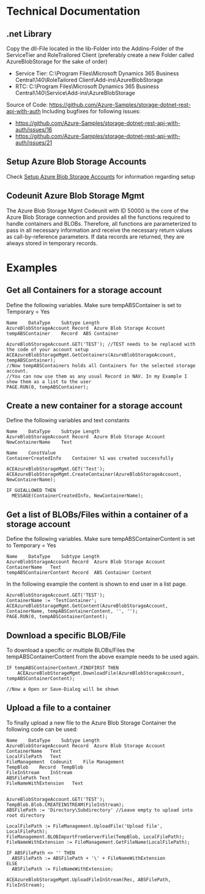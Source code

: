 # Technical Documentation

## .net Library
Copy the dll-File located in the lib-Folder into the Addins-Folder of the ServiceTier and RoleTrailored Client (preferably create a new Folder called AzureBlobStorage for the sake of order)
* Service Tier: C:\Program Files\Microsoft Dynamics 365 Business Central\140\RoleTailored Client\Add-ins\AzureBlobStorage
* RTC: C:\Program Files\Microsoft Dynamics 365 Business Central\140\Service\Add-ins\AzureBlobStorage

Source of Code: https://github.com/Azure-Samples/storage-dotnet-rest-api-with-auth
Including bugfixes for following issues:
* https://github.com/Azure-Samples/storage-dotnet-rest-api-with-auth/issues/16
* https://github.com/Azure-Samples/storage-dotnet-rest-api-with-auth/issues/21


## Setup Azure Blob Storage Accounts
Check [Setup Azure Blob Storage Accounts](<Frontend Documentation.md>) for information regarding setup

## Codeunit Azure Blob Storage Mgmt

The Azure Blob Storage Mgmt Codeunit with ID 50000 is the core of the Azure Blob Storage connection and provides all the functions required to handle containers and BLOBs.
Therefore, all functions are parameterized to pass in all necessary information and receive the necessary return values as call-by-reference parameters. If data records are returned, they are always stored in temporary records.

# Examples

## Get all Containers for a storage account
Define the following variables. Make sure tempABSContainer is set to Temporary = Yes
```
Name	DataType	Subtype	Length
AzureBlobStorageAccount	Record	Azure Blob Storage Account	
tempABSContainer	Record	ABS Container	
```

```
AzureBlobStorageAccount.GET('TEST'); //TEST needs to be replaced with the code of your account setup
ACEAzureBlobStorageMgmt.GetContainers(AzureBlobStorageAccount, tempABSContainer);
//Now tempABSContainers holds all Containers for the selected storage account. 
//You can now use them as any usual Record in NAV. In my Example I show them as a list to the user
PAGE.RUN(0, tempABSContainer);
```

## Create a new container for a storage account

Define the following variables and text constants
```
Name	DataType	Subtype	Length
AzureBlobStorageAccount	Record	Azure Blob Storage Account	
NewContainerName	Text	

Name	ConstValue
ContainerCreatedInfo	Container %1 was created successfully
```

```
ACEAzureBlobStorageMgmt.GET('Test');
ACEAzureBlobStorageMgmt.CreateContainer(AzureBlobStorageAccount, NewContainerName);

IF GUIALLOWED THEN
  MESSAGE(ContainerCreatedInfo, NewContainerName);
```

## Get a list of BLOBs/Files within a container of a storage account
Define the following variables. Make sure tempABSContainerContent is set to Temporary = Yes
```
Name	DataType	Subtype	Length
AzureBlobStorageAccount	Record	Azure Blob Storage Account	
ContainerName	Text
tempABSContainerContent	Record	ABS Container Content	
```

In the following example the content is shown to end user in a list page.
```
AzureBlobStorageAccount.GET('TEST');
ContainerName := 'TestContainer';
ACEAzureBlobStorageMgmt.GetContent(AzureBlobStorageAccount, ContainerName, tempABSContainerContent, '', '');
PAGE.RUN(0, tempABSContainerContent);
```

## Download a specific BLOB/File
To download a specific or multiple BLOBs/Files the tempABSContainerContent from the above example needs to be used again.

```
IF tempABSContainerContent.FINDFIRST THEN
    ACEAzureBlobStorageMgmt.DownloadFile(AzureBlobStorageAccount, tempABSContainerContent);

//Now a Open or Save-Dialog will be shown
```

## Upload a file to a container
To finally upload a new file to the Azure Blob Storage Container the following code can be used:

```
Name	DataType	Subtype	Length
AzureBlobStorageAccount	Record	Azure Blob Storage Account
ContainerName	Text
LocalFilePath	Text		
FileManagement	Codeunit	File Management	
TempBlob	Record	TempBlob	
FileInStream	InStream		
ABSFilePath	Text		
FileNameWithExtension	Text		
```


```

AzureBlobStorageAccount.GET('TEST');
TempBlob.Blob.CREATEINSTREAM(FileInStream);
ABSFilePath := 'Directory\Subdirectory' //Leave empty to upload into root directory

LocalFilePath := FileManagement.UploadFile('Upload file', LocalFilePath);
FileManagement.BLOBImportFromServerFile(TempBlob, LocalFilePath);
FileNameWithExtension := FileManagement.GetFileName(LocalFilePath);

IF ABSFilePath <> '' THEN
  ABSFilePath := ABSFilePath + '\' + FileNameWithExtension
ELSE
  ABSFilePath := FileNameWithExtension;

ACEAzureBlobStorageMgmt.UploadFileInStream(Rec, ABSFilePath, FileInStream);
```
